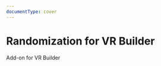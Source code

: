 ```yaml
---
documentType: cover
---
```

# Randomization for VR Builder

[//]: # (Subtitle)
Add-on for VR Builder
